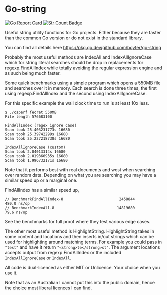 # Go-string

[![Go Report Card](https://goreportcard.com/badge/github.com/boyter/go-string)](https://goreportcard.com/report/github.com/boyter/go-string)
[![Str Count Badge](https://sloc.xyz/github/boyter/go-string/)](https://github.com/boyter/go-string/)

Useful string utility functions for Go projects. Either because they are faster than the common Go version or do not exist in the standard library.

You can find all details here https://pkg.go.dev/github.com/boyter/go-string

Probably the most useful methods are IndexAll and IndexAllIgnoreCase which for string literal searches should be drop in replacements for regexp.FindAllIndex while totally avoiding the regular expression engine and as such being much faster.

Some quick benchmarks using a simple program which opens a 550MB file and searches over it in memory. 
Each search is done three times, the first using regexp.FindAllIndex and the second using IndexAllIgnoreCase.

For this specific example the wall clock time to run is at least 10x less.

```
$ ./csperf ſecret 550MB
File length 576683100

FindAllIndex (regex ignore case)
Scan took 25.403231773s 16680
Scan took 25.39742299s 16680
Scan took 25.227218738s 16680

IndexAllIgnoreCase (custom)
Scan took 2.04013314s 16680
Scan took 2.019360935s 16680
Scan took 1.996732171s 16680
```

Note that it performs best with real documents and wost when searching over random data. Depending on what you are searching you may have a similar speed up or a marginal one.

FindAllIndex has a similar speed up,

```
// BenchmarkFindAllIndex-8                         2458844	       480.0 ns/op
// BenchmarkIndexAll-8                            14819680	        79.6 ns/op
```

See the benchmarks for full proof where they test various edge cases.

The other most useful method is HighlightString. HighlightString takes in some content and locations and then inserts in/out
strings which can be used for highlighting around matching terms. For example you could pass in `"test"` and have it return `"<strong>te</strong>st"`.
The argument locations accepts output from regexp.FindAllIndex or the included `IndexAllIgnoreCase` or `IndexAll`.

All code is dual-licenced as either MIT or Unlicence. Your choice when you use it.

Note that as an Australian I cannot put this into the public domain, hence the choice most liberal licences I can find. 
